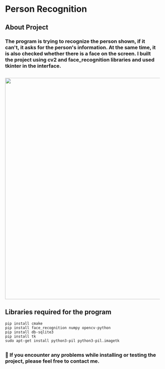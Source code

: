# Person Recognition

## About Project
### The program is trying to recognize the person shown, if it can't, it asks for the person's information. At the same time, it is also checked whether there is a face on the screen. I built the project using cv2 and face_recognition libraries and used tkinter in the interface.
## 
<p align="center">
  <img src="https://github.com/meteahmetyakar/person-recognition-and-tkinter-GUI/blob/main/example.gif" width="1280" height="720" /> 
</p> 

## Libraries required for the program
```
pip install cmake
pip install face_recognition numpy opencv-python
pip install db-sqlite3
pip install tk
sudo apt-get install python3-pil python3-pil.imagetk
```
## 
### :incoming_envelope: If you encounter any problems while installing or testing the project, please feel free to contact me.
